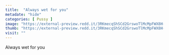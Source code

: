 ```yaml
---
title:  "Always wet for you"
metadate: "hide"
categories: [ Pussy ]
image: "https://external-preview.redd.it/3RKmecqShSCd2GrswoTlMcMpFWX8H-ISTtGpeB4xfzk.jpg?auto=webp&s=ae2e4dd11664db365a294e423a0871d870c3a9b5"
thumb: "https://external-preview.redd.it/3RKmecqShSCd2GrswoTlMcMpFWX8H-ISTtGpeB4xfzk.jpg?width=640&crop=smart&auto=webp&s=27c4b42bc545daccf750c6ff01a8ee814090be0d"
visit: ""
---
```

Always wet for you
